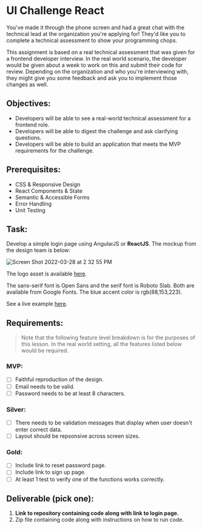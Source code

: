 # UI Challenge React

You've made it through the phone screen and had a great chat with the technical lead at the organization you're applying for! They'd like you to complete a technical assessment to show your programming chops. 

This assignment is based on a real technical assessment that was given for a frontend developer interview. In the real world scenario, the developer would be given about a week to work on this and submit their code for review. Depending on the organization and who you're interviewing with, they might give you some feedback and ask you to implement those changes as well.  

## Objectives: 

- Developers will be able to see a real-world technical assessment for a frontend role. 
- Developers will be able to digest the challenge and ask clarifying questions.
- Developers will be able to build an application that meets the MVP requirements for the challenge.

## Prerequisites: 

- CSS & Responsive Design
- React Components & State
- Semantic & Accessible Forms
- Error Handling
- Unit Testing

## Task:

Develop a simple login page using AngularJS or **ReactJS**. The mockup from the design team is below: 

![Screen Shot 2022-03-28 at 2 32 55 PM](https://media.git.generalassemb.ly/user/21811/files/136b0a00-aead-11ec-9b49-c16ed440dbd2)

The logo asset is available [here](https://media.git.generalassemb.ly/user/21811/files/546c2880-af58-11ec-917c-d9bd1e9dbecd). 

The sans-serif font is Open Sans and the serif font is Roboto Slab. Both are available from Google Fonts. The blue accent color is rgb(88,153,223). 

See a live example [here](https://react-login-demo.netlify.app/).

## Requirements:

> Note that the following feature level breakdown is for the purposes of this lesson. In the real world setting, all the features listed below would be required. 

### MVP: 

- [ ] Faithful reproduction of the design.
- [ ] Email needs to be valid.
- [ ] Password needs to be at least 8 characters.

### Silver: 

- [ ] There needs to be validation messages that display when user doesn't enter correct data.
- [ ] Layout should be repsonsive across screen sizes.

### Gold: 

- [ ] Include link to reset password page.
- [ ] Include link to sign up page.
- [ ] At least 1 test to verify one of the functions works correctly.

## Deliverable (pick one):

1.  **Link to repository containing code along with link to login page.**
2.  Zip file containing code along with instructions on how to run code.


